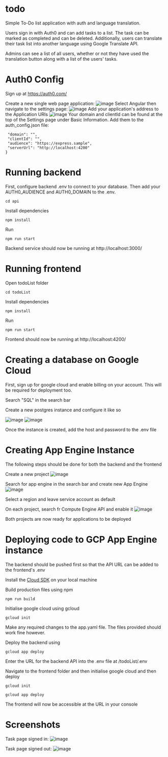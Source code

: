 # todo
 Simple To-Do list application with auth and language translation.
 
 Users sign in with Auth0 and can add tasks to a list. The task can be marked as completed and can be deleted. Additionally, users can translate their task list into another language using Google Translate API.
 
 Admins can see a list of all users, whether or not they have used the translation button along with a list of the users' tasks.
 
 # Auth0 Config
 Sign up at https://auth0.com/
 
 Create a new single web page application:
 ![image](https://user-images.githubusercontent.com/102507947/227118237-c7085e87-9b20-40b0-b9cb-2eda7bcb7308.png)
 Select Angular then navigate to the settings page:
 ![image](https://user-images.githubusercontent.com/102507947/227118841-c9608e80-6568-494d-bd6b-f62243c0fb7d.png)
 Add your application's address to the Application URIs
 ![image](https://user-images.githubusercontent.com/102507947/227118537-7c7eab15-cbcd-45c5-adee-c143d719a4a1.png)
 Your domain and clientId can be found at the top of the Settings page under Basic Information.
 Add them to the auth_config.json file:
 ```{
  "domain": "",
  "clientId": "",
  "audience": "https://express.sample",
  "serverUrl": "http://localhost:4200"
}
```
 
 # Running backend
 First, configure backend .env to connect to your database. Then add your AUTH0_AUDIENCE and AUTH0_DOMAIN to the .env.
 
 ```cd api```
 
 Install dependencies 
 
 ```npm install```
 
 Run
 
 ```npm run start```
 
Backend service should now be running at http://localhost:3000/

# Running frontend

Open todoList folder

   ``` cd todoList ```
 
 Install dependencies 
 
  ``` npm install ```
  
  Run
  
   ``` npm run start ```
   
   Frontend should now be running at http://localhost:4200/
   
   
   # Creating a database on Google Cloud
   
   First, sign up for google cloud and enable billing on your account. This will be required for deployment too.
   
   Search "SQL" in the search bar
   
   Create a new postgres instance and configure it like so
   
   ![image](https://user-images.githubusercontent.com/102507947/220314712-497b9dbe-8b04-4f8f-98fb-bccb67593170.png)
   ![image](https://user-images.githubusercontent.com/102507947/220314763-1a570c04-fee2-45fe-b0f1-ddd6bb92c9b3.png)
   
   
   Once the instance is created, add the host and password to the .env file

   
   
   # Creating App Engine Instance
   

   The following steps should be done for both the backend and the frontend
   
   Create a new project
   ![image](https://user-images.githubusercontent.com/102507947/220313388-a950e145-1a30-4985-9b5f-a5ea2606c2e6.png)


   Search for app engine in the search bar and create new App Engine
   ![image](https://user-images.githubusercontent.com/102507947/220313598-48141521-f8d3-4599-a729-ca70d88312d7.png)


   Select a region and leave service account as default

   On each project, search fr Compute Engine API and enable it 
   ![image](https://user-images.githubusercontent.com/102507947/220313913-cb417962-c437-410b-a943-81874ae137a4.png)


   Both projects are now ready for applications to be deployed
   
   # Deploying code to GCP App Engine instance
   
   The backend should be pushed first so that the API URL can be added to the frontend's .env
   
   Install the [Cloud SDK](https://cloud.google.com/sdk/docs/install) on your local machine 
   
   Build production files using npm
   
   ``` npm run build ```
   
   Initialise google cloud using gcloud
   
   ``` gcloud init ```
   
   Make any required changes to the app.yaml file. The files provided should work fine however.
   
   Deploy the backend using
   
   ``` gcloud app deploy ```
   
   Enter the URL for the backend API into the .env file at /todoList/.env
   
   Navigate to the frontend folder and then initialise google cloud and then deploy
   
   ``` gcloud init ```
   
   ``` gcloud app deploy ```
   
   The frontend will now be accessible at the URL in your console

# Screenshots
Task page signed in:
![image](https://user-images.githubusercontent.com/102507947/227115952-33536d61-fbdf-467d-9c31-3643ec924a69.png)

Task page signed out:
![image](https://user-images.githubusercontent.com/102507947/227116309-e1ae3ca6-def0-4e24-9600-a4a745a318d7.png)

